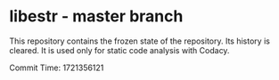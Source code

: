 # libestr - master branch

This repository contains the frozen state of the repository.
Its history is cleared. It is used only for static code
analysis with Codacy.

Commit Time: 1721356121